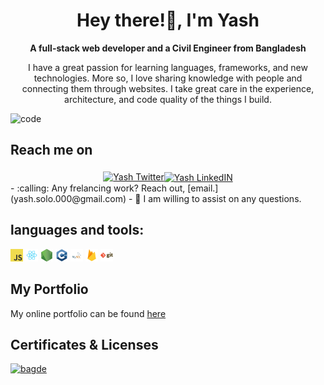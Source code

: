 ## <h1 align="center">Hey there!:wave:, I'm Yash</h1>
<p align="center"><b>A full-stack web developer and a Civil Engineer from Bangladesh</b></p>
<p align="center">I have a great passion for learning languages, frameworks, and new technologies. More so, I love sharing knowledge with people and connecting them through websites. I take great care in the experience, architecture, and code quality of the things I build.</p>

![code](https://user-images.githubusercontent.com/74345713/208240512-051127dd-6a40-4c2d-b850-1e96628890b5.gif)

## <p align="left">Reach me on</p>
<div style="display: flex;
justify-content: center; align-items: center;"> 
    <a href="https://twitter.com/yash_solo000" rel="nofollow">
    <img  alt="Yash Twitter" width="22px" src="https://raw.githubusercontent.com/peterthehan/peterthehan/master/assets/twitter.svg" >
    </a>
    <a href="https://www.linkedin.com/in/yash-solo/" rel="nofollow">
    <img align="center" alt="Yash LinkedIN" width="22px" src="https://raw.githubusercontent.com/peterthehan/peterthehan/master/assets/linkedin.svg" >
    </a>
</div>
- :calling: Any frelancing work? Reach out, [email.](yash.solo.000@gmail.com)
- 💬 I am willing to assist on any questions.

## languages and tools:

<code><img height="20" src="https://raw.githubusercontent.com/github/explore/80688e429a7d4ef2fca1e82350fe8e3517d3494d/topics/javascript/javascript.png"></code>
<code><img height="20" src="https://raw.githubusercontent.com/github/explore/80688e429a7d4ef2fca1e82350fe8e3517d3494d/topics/react/react.png"></code>
<code><img height="20" src="https://raw.githubusercontent.com/github/explore/80688e429a7d4ef2fca1e82350fe8e3517d3494d/topics/nodejs/nodejs.png"></code>
<code><img height="20" src="https://raw.githubusercontent.com/github/explore/80688e429a7d4ef2fca1e82350fe8e3517d3494d/topics/cpp/cpp.png"></code>
<code><img height="20" src="https://raw.githubusercontent.com/github/explore/80688e429a7d4ef2fca1e82350fe8e3517d3494d/topics/mysql/mysql.png"></code>
<code><img height="20" src="https://raw.githubusercontent.com/github/explore/80688e429a7d4ef2fca1e82350fe8e3517d3494d/topics/firebase/firebase.png"></code>
<code><img height="20" src="https://raw.githubusercontent.com/github/explore/80688e429a7d4ef2fca1e82350fe8e3517d3494d/topics/git/git.png"></code>

## My Portfolio
My online portfolio can be found [here](https://yash244466666.github.io/Microverse---Portfolio-setup-and-mobile-first/)

## Certificates & Licenses
[<img alt="bagde" src="https://api.accredible.com/v1/frontend/credential_website_embed_image/badge/62774143" />](https://www.credential.net/5539053a-9311-4051-a86f-16e563785bd6)

<!--
**yash244466666/yash244466666** is a ✨ _special_ ✨ repository because its `README.md` (this file) appears on your GitHub profile.

Here are some ideas to get you started:

- 🔭 I’m currently working on ...
- 🌱 I’m currently learning ...
- 👯 I’m looking to collaborate on ...
- 🤔 I’m looking for help with ...
- 💬 Ask me about ...
- 📫 How to reach me: ...
- 😄 Pronouns: ...
- ⚡ Fun fact: ...
-->


